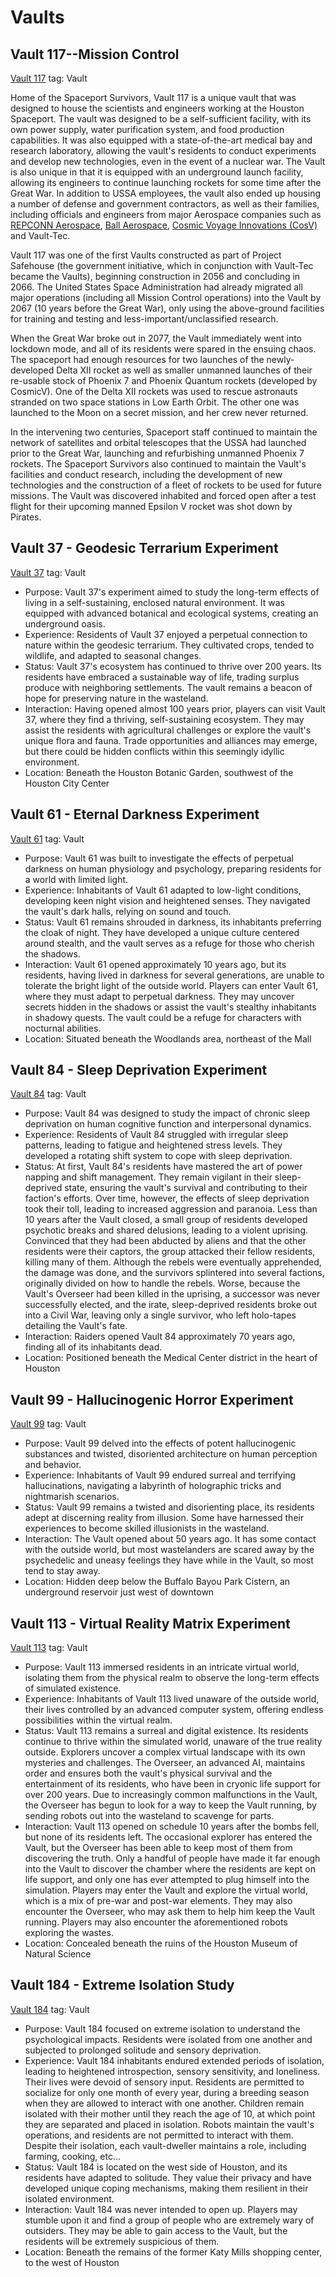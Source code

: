 # Vaults
<div id="map"></div>

## Vault 117--Mission Control

[Vault 117](geo:29.559737036320865,-95.0905666313848,VAULT) tag: Vault

Home of the Spaceport Survivors, Vault 117 is a unique vault that was designed to house the scientists and engineers
working at the Houston Spaceport. The vault was designed to be a self-sufficient facility, with its own power supply,
water purification system, and food production capabilities. It was also equipped with a state-of-the-art medical bay
and research laboratory, allowing the vault's residents to conduct experiments and develop new technologies, even in the
event of a nuclear war. The Vault is also unique in that it is equipped with an underground launch facility, allowing
its engineers to continue launching rockets for some time after the Great War. In addition to USSA employees, the vault
also ended up housing a number of defense and government contractors, as well as their families, including officials and
engineers from major Aerospace companies such
as [REPCONN Aerospace](../companies.md#repconn-aerospace), [Ball Aerospace](../companies.md#ball-aerospace), [Cosmic Voyage Innovations (CosV)](../companies.md#cosmic-voyage-industries-cosmicv)
and Vault-Tec.

Vault 117 was one of the first Vaults constructed as part of Project Safehouse (the government initiative, which in
conjunction with Vault-Tec became the Vaults), beginning construction in 2056 and concluding in 2066. The United States
Space Administration had already migrated all major operations (including all Mission Control operations) into the Vault
by 2067 (10 years before the Great War), only using the above-ground facilities for training and testing and
less-important/unclassified research.

When the Great War broke out in 2077, the Vault immediately went into lockdown mode, and all of its residents were
spared in the ensuing chaos. The spaceport had enough resources for two launches of the newly-developed Delta XII rocket
as well as smaller unmanned launches of their re-usable stock of Phoenix 7 and Phoenix Quantum rockets (developed by
CosmicV). One of the Delta XII rockets was used to rescue astronauts stranded on two space stations in Low Earth Orbit.
The other one was launched to the Moon on a secret mission, and her crew never returned.

In the intervening two centuries, Spaceport staff continued to maintain the network of satellites and orbital telescopes
that the USSA had launched prior to the Great War, launching and refurbishing unmanned Phoenix 7 rockets. The Spaceport
Survivors also continued to maintain the Vault's facilities and conduct research, including the development of new
technologies and the construction of a fleet of rockets to be used for future missions. The Vault was discovered
inhabited and forced open after a test flight for their upcoming manned Epsilon V rocket was shot down by Pirates.

## Vault 37 - Geodesic Terrarium Experiment

[Vault 37](geo:29.68807815688312,-95.27309443004592,VAULT) tag: Vault

- Purpose: Vault 37's experiment aimed to study the long-term effects of living in a self-sustaining, enclosed natural
  environment. It was equipped with advanced botanical and ecological systems, creating an underground oasis.
- Experience: Residents of Vault 37 enjoyed a perpetual connection to nature within the geodesic terrarium. They
  cultivated crops, tended to wildlife, and adapted to seasonal changes.
- Status: Vault 37's ecosystem has continued to thrive over 200 years. Its residents have embraced a sustainable way of
  life, trading surplus produce with neighboring settlements. The vault remains a beacon of hope for preserving nature
  in the wasteland.
- Interaction: Having opened almost 100 years prior, players can visit Vault 37, where they find a thriving,
  self-sustaining ecosystem. They may assist the residents with agricultural challenges or explore the vault's unique
  flora and fauna. Trade opportunities and alliances may emerge, but there could be hidden conflicts within this
  seemingly idyllic environment.
- Location: Beneath the Houston Botanic Garden, southwest of the Houston City Center

## Vault 61 - Eternal Darkness Experiment

[Vault 61](geo:30.191511890340102,-95.44569062125957,VAULT) tag: Vault


- Purpose: Vault 61 was built to investigate the effects of perpetual darkness on human physiology and psychology,
  preparing residents for a world with limited light.
- Experience: Inhabitants of Vault 61 adapted to low-light conditions, developing keen night vision and heightened
  senses. They navigated the vault's dark halls, relying on sound and touch.
- Status: Vault 61 remains shrouded in darkness, its inhabitants preferring the cloak of night. They have developed a
  unique culture centered around stealth, and the vault serves as a refuge for those who cherish the shadows.
- Interaction: Vault 61 opened approximately 10 years ago, but its residents, having lived in darkness for several
  generations, are unable to tolerate the bright light of the outside world. Players can enter Vault 61, where they must
  adapt to perpetual darkness. They may uncover secrets hidden in the shadows or assist the vault's stealthy inhabitants
  in shadowy quests. The vault could be a refuge for characters with nocturnal abilities.
- Location: Situated beneath the Woodlands area, northeast of the Mall

## Vault 84 - Sleep Deprivation Experiment

[Vault 84](geo:29.709986448341805,-95.4032905456824,VAULT) tag: Vault

- Purpose: Vault 84 was designed to study the impact of chronic sleep deprivation on human cognitive function and
  interpersonal dynamics.
- Experience: Residents of Vault 84 struggled with irregular sleep patterns, leading to fatigue and heightened stress
  levels. They developed a rotating shift system to cope with sleep deprivation.
- Status: At first, Vault 84's residents have mastered the art of power napping and shift management. They remain
  vigilant in their sleep-deprived state, ensuring the vault's survival and contributing to their faction's efforts.
  Over time, however, the effects of sleep deprivation took their toll, leading to increased aggression and paranoia.
  Less than 10 years after the Vault closed, a small group of residents developed psychotic breaks and shared delusions,
  leading to a violent uprising. Convinced that they had been abducted by aliens and that the other residents were their
  captors, the group attacked their fellow residents, killing many of them. Although the rebels were eventually
  apprehended, the damage was done, and the survivors splintered into several factions, originally divided on how to
  handle the rebels. Worse, because the Vault's Overseer had been killed in the uprising, a successor was never
  successfully elected, and the irate, sleep-deprived residents broke out into a Civil War, leaving only a single
  survivor, who left holo-tapes detailing the Vault's fate.
- Interaction: Raiders opened Vault 84 approximately 70 years ago, finding all of its inhabitants dead.
- Location: Positioned beneath the Medical Center district in the heart of Houston

## Vault 99 - Hallucinogenic Horror Experiment

[Vault 99](geo:29.762353687189293,-95.37604385399142,VAULT) tag: Vault

- Purpose: Vault 99 delved into the effects of potent hallucinogenic substances and twisted, disoriented architecture on
  human perception and behavior.
- Experience: Inhabitants of Vault 99 endured surreal and terrifying hallucinations, navigating a labyrinth of
  holographic tricks and nightmarish scenarios.
- Status: Vault 99 remains a twisted and disorienting place, its residents adept at discerning reality from illusion.
  Some have harnessed their experiences to become skilled illusionists in the wasteland.
- Interaction: The Vault opened about 50 years ago. It has some contact with the outside world, but most wastelanders
  are scared away by the psychedelic and uneasy feelings they have while in the Vault, so most tend to stay away.
- Location: Hidden deep below the Buffalo Bayou Park Cistern, an underground reservoir just west of downtown

## Vault 113 - Virtual Reality Matrix Experiment

[Vault 113](geo:29.72250964302936,-95.38816777155127,VAULT) tag: Vault

- Purpose: Vault 113 immersed residents in an intricate virtual world, isolating them from the physical realm to observe
  the long-term effects of simulated existence.
- Experience: Inhabitants of Vault 113 lived unaware of the outside world, their lives controlled by an advanced
  computer system, offering endless possibilities within the virtual realm.
- Status: Vault 113 remains a surreal and digital existence. Its residents continue to thrive within the simulated
  world, unaware of the true reality outside. Explorers uncover a complex virtual landscape with its own mysteries and
  challenges. The Overseer, an advanced AI, maintains order and ensures both the vault's physical survival and the
  entertainment of its residents, who have been in cryonic life support for over 200 years. Due to increasingly common
  malfunctions in the Vault, the Overseer has begun to look for a way to keep the Vault running, by sending robots out
  into the wasteland to scavenge for parts.
- Interaction: Vault 113 opened on schedule 10 years after the bombs fell, but none of its residents left. The
  occasional explorer has entered the Vault, but the Overseer has been able to keep most of them from discovering the
  truth. Only a handful of people have made it far enough into the Vault to discover the chamber where the residents are
  kept on life support, and only one has ever attempted to plug himself into the simulation. Players may enter the Vault
  and explore the virtual world, which is a mix of pre-war and post-war elements. They may also encounter the Overseer,
  who may ask them to help him keep the Vault running. Players may also encounter the aforementioned robots exploring
  the wastes.
- Location: Concealed beneath the ruins of the Houston Museum of Natural Science

## Vault 184 - Extreme Isolation Study

[Vault 184](geo:29.772403427180695,-95.80897805517826,VAULT) tag: Vault

- Purpose: Vault 184 focused on extreme isolation to understand the psychological impacts. Residents were isolated from
  one another and subjected to prolonged solitude and sensory deprivation.
- Experience: Vault 184 inhabitants endured extended periods of isolation, leading to heightened introspection, sensory
  sensitivity, and loneliness. Their lives were devoid of sensory input. Residents are permitted to socialize for only
  one month of every year, during a breeding season when they are allowed to interact with one another. Children remain
  isolated with their mother until they reach the age of 10, at which point they are separated and placed in isolation.
  Robots maintain the vault's operations, and residents are not permitted to interact with them. Despite their
  isolation, each vault-dweller maintains a role, including farming, cooking, etc...
- Status: Vault 184 is located on the west side of Houston, and its residents have adapted to solitude. They value their
  privacy and have developed unique coping mechanisms, making them resilient in their isolated environment.
- Interaction: Vault 184 was never intended to open up. Players may stumble upon it and find a group of people who are
  extremely wary of outsiders. They may be able to gain access to the Vault, but the residents will be extremely
  suspicious of them.
- Location: Beneath the remains of the former Katy Mills shopping center, to the west of Houston

